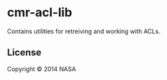 # cmr-acl-lib

Contains utilities for retreiving and working with ACLs.

## License

Copyright © 2014 NASA
